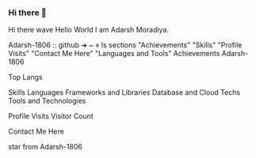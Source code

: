 ### Hi there 👋

<!--
**Adarsh-1806/Adarsh-1806** is a ✨ _special_ ✨ repository because its `README.md` (this file) appears on your GitHub profile.

Here are some ideas to get you started:

- 🔭 I’m currently working on ...
- 🌱 I’m currently learning ...
- 👯 I’m looking to collaborate on ...
- 🤔 I’m looking for help with ...
- 💬 Ask me about ...
- 📫 How to reach me: ...
- 😄 Pronouns: ...
- ⚡ Fun fact: ...
-->
Hi there wave
Hello World 
I am Adarsh Moradiya.

Adarsh-1806 :: github  ➜  ~ » ls sections
"Achievements"   "Skills"   "Profile Visits"   "Contact Me Here"   "Languages and Tools"
Achievements
Adarsh-1806


Top Langs

Skills
Languages
Frameworks and Libraries
Database and Cloud Techs
Tools and Technologies

Profile Visits
Visitor Count





Contact Me Here




star from Adarsh-1806
